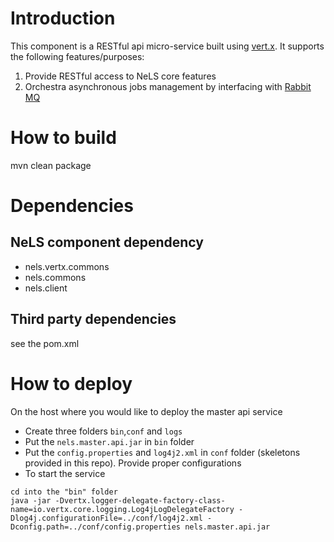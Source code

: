  
Introduction
===
This component is a RESTful api micro-service built using [vert.x](https://vertx.io/). It supports the following features/purposes:

1. Provide RESTful access to NeLS core features
2. Orchestra asynchronous jobs management by interfacing with [Rabbit MQ](https://www.rabbitmq.com/) 

How to build
===
mvn clean package 

Dependencies
===

## NeLS component dependency

* nels.vertx.commons
* nels.commons
* nels.client

## Third party dependencies

see the pom.xml

How to deploy
===
On the host where you would like to deploy the master api service
* Create three folders `bin`,`conf` and `logs`
* Put the `nels.master.api.jar` in `bin` folder
* Put the `config.properties` and `log4j2.xml` in `conf` folder (skeletons provided in this repo). Provide proper configurations
* To start the service 
``` 
cd into the "bin" folder 
java -jar -Dvertx.logger-delegate-factory-class-name=io.vertx.core.logging.Log4jLogDelegateFactory -Dlog4j.configurationFile=../conf/log4j2.xml -Dconfig.path=../conf/config.properties nels.master.api.jar
```
